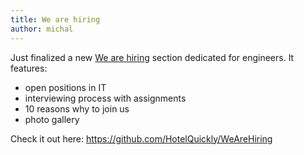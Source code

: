 ```yaml
---
title: We are hiring
author: michal
---
```


Just finalized a new [We are hiring](https://github.com/HotelQuickly/WeAreHiring) section dedicated for engineers. It features:

* open positions in IT
* interviewing process with assignments
* 10 reasons why to join us
* photo gallery

Check it out here: https://github.com/HotelQuickly/WeAreHiring
